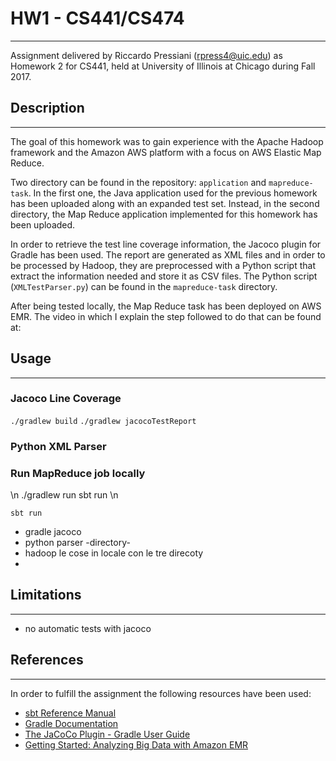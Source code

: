 # HW1 - CS441/CS474
___
Assignment delivered by Riccardo Pressiani ([rpress4@uic.edu](mailto:rpress4@uic.edu)) as Homework 2 for CS441, held at University of Illinois at Chicago during Fall 2017.

## Description
___
The goal of this homework was to gain experience with the Apache Hadoop framework and the Amazon AWS platform with a focus on AWS Elastic Map Reduce.

Two directory can be found in the repository: `application` and `mapreduce-task`. In the first one, the Java application used for the previous homework has been uploaded along with an expanded test set. Instead, in the second directory, the Map Reduce application implemented for this homework has been uploaded.

In order to retrieve the test line coverage information, the Jacoco plugin for Gradle has been used. The report are generated as XML files and in order to be processed by Hadoop, they are preprocessed with a Python script that extract the information needed and store it as CSV files. The Python script (`XMLTestParser.py`) can be found in the `mapreduce-task` directory.

After being tested locally, the Map Reduce task has been deployed on AWS EMR. The video in which I explain the step followed to do that can be found at: 

## Usage
___

### Jacoco Line Coverage

`./gradlew build`  `./gradlew jacocoTestReport`

### Python XML Parser



### Run MapReduce job locally

\n
./gradlew run 
sbt run
\n

`sbt run`

* gradle jacoco
* python parser -directory-
* hadoop le cose in locale con le tre direcoty
*


## Limitations
___
* no automatic tests with jacoco

## References
___
In order to fulfill the assignment the following resources have been used:

* [sbt Reference Manual](http://www.scala-sbt.org/1.x/docs/index.html)
* [Gradle Documentation](https://gradle.org/docs/)
* [The JaCoCo Plugin - Gradle User Guide](https://docs.gradle.org/current/userguide/jacoco_plugin.html)
* [Getting Started: Analyzing Big Data with Amazon EMR](http://docs.aws.amazon.com/emr/latest/ManagementGuide/emr-gs.html)
